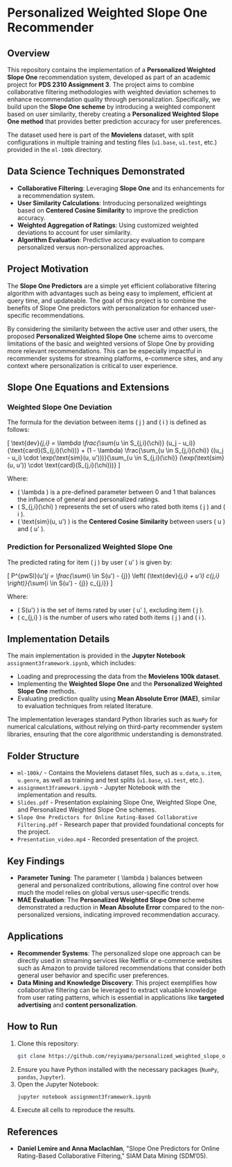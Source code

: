 # Personalized Weighted Slope One Recommender

## Overview
This repository contains the implementation of a **Personalized Weighted Slope One** recommendation system, developed as part of an academic project for **PDS 2310 Assignment 3**. The project aims to combine collaborative filtering methodologies with weighted deviation schemes to enhance recommendation quality through personalization. Specifically, we build upon the **Slope One scheme** by introducing a weighted component based on user similarity, thereby creating a **Personalized Weighted Slope One method** that provides better prediction accuracy for user preferences.

The dataset used here is part of the **Movielens** dataset, with split configurations in multiple training and testing files (`u1.base`, `u1.test`, etc.) provided in the `ml-100k` directory.

## Data Science Techniques Demonstrated
- **Collaborative Filtering**: Leveraging **Slope One** and its enhancements for a recommendation system.
- **User Similarity Calculations**: Introducing personalized weightings based on **Centered Cosine Similarity** to improve the prediction accuracy.
- **Weighted Aggregation of Ratings**: Using customized weighted deviations to account for user similarity.
- **Algorithm Evaluation**: Predictive accuracy evaluation to compare personalized versus non-personalized approaches.

## Project Motivation
The **Slope One Predictors** are a simple yet efficient collaborative filtering algorithm with advantages such as being easy to implement, efficient at query time, and updateable. The goal of this project is to combine the benefits of Slope One predictors with personalization for enhanced user-specific recommendations.

By considering the similarity between the active user and other users, the proposed **Personalized Weighted Slope One** scheme aims to overcome limitations of the basic and weighted versions of Slope One by providing more relevant recommendations. This can be especially impactful in recommender systems for streaming platforms, e-commerce sites, and any context where personalization is critical to user experience.

## Slope One Equations and Extensions

### Weighted Slope One Deviation
The formula for the deviation between items \( j \) and \( i \) is defined as follows:

\[
\text{dev}_{j,i} = \lambda \frac{\sum_{u \in S_{j,i}(\chi)} (u_j - u_i)}{\text{card}(S_{j,i}(\chi))} + (1 - \lambda) \frac{\sum_{u \in S_{j,i}(\chi)} ((u_j - u_i) \cdot \exp(\text{sim}(u, u')))}{\sum_{u \in S_{j,i}(\chi)} (\exp(\text{sim}(u, u')) \cdot \text{card}(S_{j,i}(\chi)))}
\]

Where:
- \( \lambda \) is a pre-defined parameter between 0 and 1 that balances the influence of general and personalized ratings.
- \( S_{j,i}(\chi) \) represents the set of users who rated both items \( j \) and \( i \).
- \( \text{sim}(u, u') \) is the **Centered Cosine Similarity** between users \( u \) and \( u' \).

### Prediction for Personalized Weighted Slope One
The predicted rating for item \( j \) by user \( u' \) is given by:

\[
P^{pwSl}(u')_j = \frac{\sum_{i \in S(u') - \{j\}} \left( (\text{dev}_{j,i} + u'_i) c_{j,i} \right)}{\sum_{i \in S(u') - \{j\}} c_{j,i}}
\]

Where:
- \( S(u') \) is the set of items rated by user \( u' \), excluding item \( j \).
- \( c_{j,i} \) is the number of users who rated both items \( j \) and \( i \).

## Implementation Details
The main implementation is provided in the **Jupyter Notebook** `assignment3framework.ipynb`, which includes:
- Loading and preprocessing the data from the **Movielens 100k dataset**.
- Implementing the **Weighted Slope One** and the **Personalized Weighted Slope One** methods.
- Evaluating prediction quality using **Mean Absolute Error (MAE)**, similar to evaluation techniques from related literature.

The implementation leverages standard Python libraries such as `NumPy` for numerical calculations, without relying on third-party recommender system libraries, ensuring that the core algorithmic understanding is demonstrated.

## Folder Structure
- `ml-100k/` - Contains the Movielens dataset files, such as `u.data`, `u.item`, `u.genre`, as well as training and test splits (`u1.base`, `u1.test`, etc.).
- `assignment3framework.ipynb` - Jupyter Notebook with the implementation and results.
- `Slides.pdf` - Presentation explaining Slope One, Weighted Slope One, and Personalized Weighted Slope One schemes.
- `Slope One Predictors for Online Rating-Based Collaborative Filtering.pdf` - Research paper that provided foundational concepts for the project.
- `Presentation_video.mp4` - Recorded presentation of the project.

## Key Findings
- **Parameter Tuning**: The parameter \( \lambda \) balances between general and personalized contributions, allowing fine control over how much the model relies on global versus user-specific trends.
- **MAE Evaluation**: The **Personalized Weighted Slope One** scheme demonstrated a reduction in **Mean Absolute Error** compared to the non-personalized versions, indicating improved recommendation accuracy.

## Applications
- **Recommender Systems**: The personalized slope one approach can be directly used in streaming services like Netflix or e-commerce websites such as Amazon to provide tailored recommendations that consider both general user behavior and specific user preferences.
- **Data Mining and Knowledge Discovery**: This project exemplifies how collaborative filtering can be leveraged to extract valuable knowledge from user rating patterns, which is essential in applications like **targeted advertising** and **content personalization**.

## How to Run
1. Clone this repository: 
    ```sh
    git clone https://github.com/reyiyama/personalized_weighted_slope_one_recommender.git
    ```
2. Ensure you have Python installed with the necessary packages (`NumPy`, `pandas`, `Jupyter`).
3. Open the Jupyter Notebook:
    ```sh
    jupyter notebook assignment3framework.ipynb
    ```
4. Execute all cells to reproduce the results.

## References
- **Daniel Lemire and Anna Maclachlan**, "Slope One Predictors for Online Rating-Based Collaborative Filtering," SIAM Data Mining (SDM’05).
